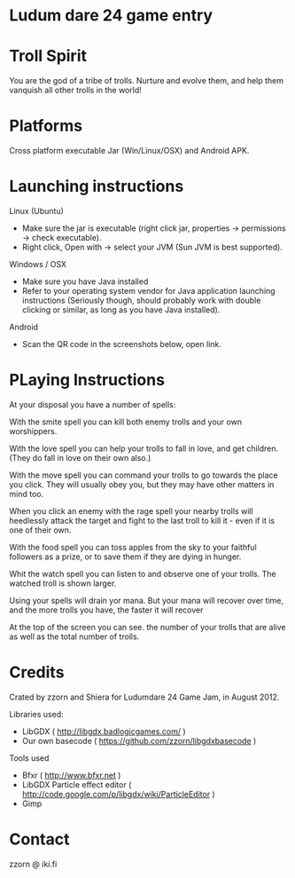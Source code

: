 Ludum dare 24 game entry
========================

Troll Spirit
============

You are the god of a tribe of trolls.
Nurture and evolve them, and help them
vanquish all other trolls in the world!


Platforms
=========

Cross platform executable Jar (Win/Linux/OSX) and Android APK.


Launching instructions
======================

Linux (Ubuntu)
- Make sure the jar is executable (right click jar,
  properties -> permissions -> check executable).
- Right click, Open with -> select your JVM
  (Sun JVM is best supported).

Windows / OSX
- Make sure you have Java installed
- Refer to your operating system vendor for Java application
  launching instructions (Seriously though, should probably work
  with double clicking or similar, as long as you have Java installed).

Android
- Scan the QR code in the screenshots below, open link.


PLaying Instructions
====================

At your disposal you have a number of spells:

With the smite spell you can kill both enemy
trolls and your own worshippers.

With the love spell you can help your
trolls to fall in love, and get children.
(They do fall in love on their own also.)

With the move spell you can command your trolls
to go towards the place you click.
They will usually obey you, but they
may have other matters in mind too.

When you click an enemy with the rage spell
your nearby trolls will heedlessly attack
the target and fight to the last troll to
kill it - even if it is one of their own.

With the food spell you can toss apples from the sky
to your faithful followers as a prize,
or to save them if they are dying in hunger.

Whit the watch spell you can listen to
and observe one of your trolls.
The watched troll is shown larger.

Using your spells will drain yor mana.
But your mana will recover over time,
and the more trolls you have, the
faster it will recover

At the top of the screen you can see.
the number of your trolls that are alive
as well as the total number of trolls.


Credits
=======

Crated by zzorn and Shiera for Ludumdare 24 Game Jam, in August 2012.

Libraries used:
* LibGDX ( http://libgdx.badlogicgames.com/ )
* Our own basecode ( https://github.com/zzorn/libgdxbasecode )

Tools used
* Bfxr ( http://www.bfxr.net )
* LibGDX Particle effect editor ( http://code.google.com/p/libgdx/wiki/ParticleEditor )
* Gimp


Contact
=======

zzorn @ iki.fi

